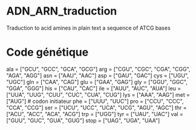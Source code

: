 # ADN_ARN_traduction

Traduction to acid amines in plain text a sequence of ATCG bases

# Code génétique
ala = ["GCU", "GCC", "GCA", "GCG"]
arg = ["CGU", "CGC", "CGA", "CGG", "AGA", "AGG"]
asn = ["AAU", "AAC"]
asp = ["GAU", "GAC"]
cys = ["UGU", "UGC"]
gln = ["CAA", "CAG"]
glu = ["GAA", "GAG"]
gly = ["GGU", "GGC", "GGA", "GGG"]
his = ["CAU", "CAC"]
ile = ["AUU", "AUC", "AUA"]
leu = ["UUA", "UUG", "CUU", "CUC", "CUA", "CUG"]
lys = ["AAA", "AAG"]
met = ["AUG"]                  # codon initiateur
phe = ["UUU", "UUC"]
pro = ["CCU", "CCC", "CCA", "CCG"]
ser = ["UCU", "UCC", "UCA", "UCG", "AGU", "AGC"]
thr = ["ACU", "ACC", "ACA", "ACG"]
trp = ["UGG"]
tyr = ["UAU", "UAC"]
val = ["GUU", "GUC", "GUA", "GUG"]
stop = ["UAG", "UGA", "UAA"]
